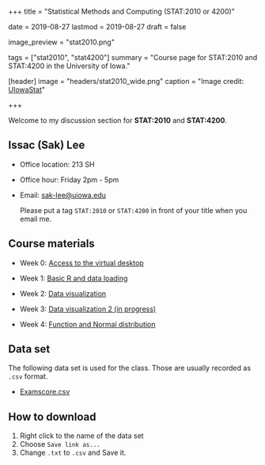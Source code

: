 +++
title = "Statistical Methods and Computing (STAT:2010 or 4200)"

date = 2019-08-27
lastmod = 2019-08-27
draft = false

image_preview = "stat2010.png"

tags = ["stat2010", "stat4200"]
summary = "Course page for STAT:2010 and STAT:4200 in the University of Iowa."

[header]
image = "headers/stat2010_wide.png"
caption = "Image credit: [UIowaStat](https://stat.uiowa.edu/)"

+++

Welcome to my discussion section for **STAT:2010** and **STAT:4200**.

## Issac (Sak) Lee

- Office location: 213 SH
- Office hour: Friday 2pm - 5pm
- Email: sak-lee@uiowa.edu
    
    Please put a tag `STAT:2010` or `STAT:4200` in front of your title when you email me.

## Course materials

- Week 0: <a href="https://theissaclee.com/post/stat2010-week0/" target="_self">Access to the virtual desktop</a>

- Week 1: <a href="https://theissaclee.com/post/stat2010-week1/" target="_self">Basic R and data loading</a>

- Week 2: <a href="https://theissaclee.com/post/stat2010-week2/" target="_self">Data visualization</a>

- Week 3: <a href="https://theissaclee.com/post/stat2010-week3/" target="_self">Data visualization 2 (in progress)</a>

- Week 4: <a href="https://theissaclee.com/post/stat2010-week4/" target="_self">Function and Normal distribution</a>

## Data set

The following data set is used for the class. Those are usually recorded as `.csv` format.

- [Examscore.csv](https://raw.githubusercontent.com/issactoast/EnBlog/master/static/files/stat2010/examscore.csv)

## How to download

1. Right click to the name of the data set
1. Choose `Save link as...`
1. Change `.txt` to `.csv` and Save it.

